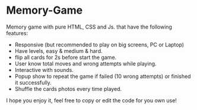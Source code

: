 # Memory-Game

Memory game with pure HTML, CSS and Js.
that have the following features:

- Responsive (but recommended to play on big screens, PC or Laptop)
- Have levels, easy & medium & hard.
- flip all cards for 2s before start the game.
- User know total moves and wrong attempts while playing.
- Interactive with sounds.
- Popup show to repeat the game if failed (10 wrong attempts) or finished it successfully.
- Shuffle the cards photos every time played.

I hope you enjoy it, feel free to copy or edit the code for you own use!

